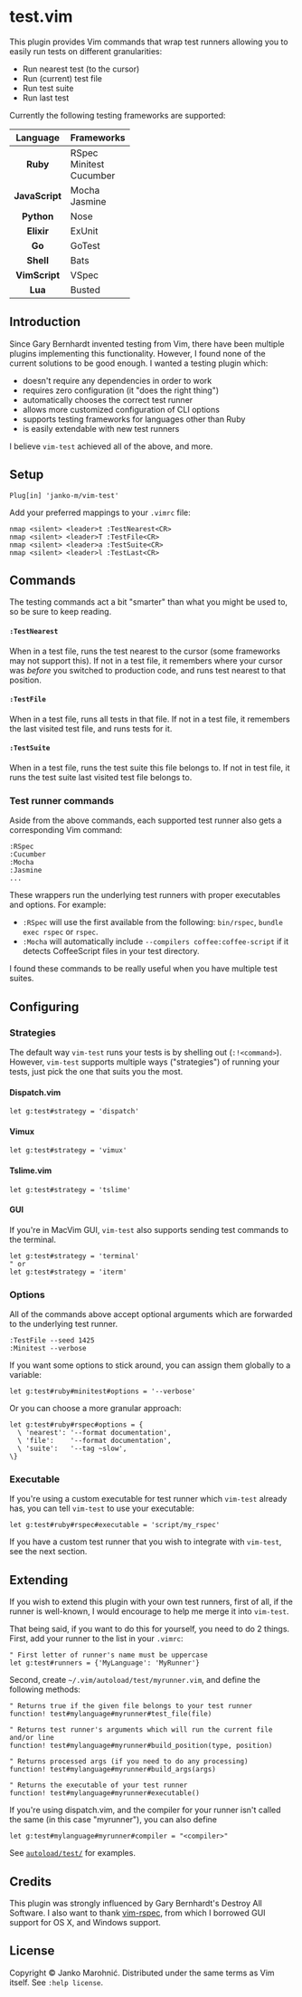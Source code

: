 # test.vim

This plugin provides Vim commands that wrap test runners allowing you to easily
run tests on different granularities:

* Run nearest test (to the cursor)
* Run (current) test file
* Run test suite
* Run last test

Currently the following testing frameworks are supported:

| Language       | Frameworks                    |
| :------------: | ----------------------------- |
| **Ruby**       | RSpec<br>Minitest<br>Cucumber |
| **JavaScript** | Mocha<br>Jasmine              |
| **Python**     | Nose                          |
| **Elixir**     | ExUnit                        |
| **Go**         | GoTest                        |
| **Shell**      | Bats                          |
| **VimScript**  | VSpec                         |
| **Lua**        | Busted                        |

## Introduction

Since Gary Bernhardt invented testing from Vim, there have been multiple
plugins implementing this functionality. However, I found none of the current
solutions to be good enough. I wanted a testing plugin which:

* doesn't require any dependencies in order to work
* requires zero configuration (it "does the right thing")
* automatically chooses the correct test runner
* allows more customized configuration of CLI options
* supports testing frameworks for languages other than Ruby
* is easily extendable with new test runners

I believe `vim-test` achieved all of the above, and more.

## Setup

```vim
Plug[in] 'janko-m/vim-test'
```

Add your preferred mappings to your `.vimrc` file:

```vim
nmap <silent> <leader>t :TestNearest<CR>
nmap <silent> <leader>T :TestFile<CR>
nmap <silent> <leader>a :TestSuite<CR>
nmap <silent> <leader>l :TestLast<CR>
```

## Commands

The testing commands act a bit "smarter" than what you might be used to, so
be sure to keep reading.

#### `:TestNearest`

When in a test file, runs the test nearest to the cursor (some frameworks may
not support this). If not in a test file, it remembers where your cursor was
*before* you switched to production code, and runs test nearest to that
position.

#### `:TestFile`

When in a test file, runs all tests in that file. If not in a test file, it
remembers the last visited test file, and runs tests for it.

#### `:TestSuite`

When in a test file, runs the test suite this file belongs to. If not in test
file, it runs the test suite last visited test file belongs to.

### Test runner commands

Aside from the above commands, each supported test runner also gets a
corresponding Vim command:

```
:RSpec
:Cucumber
:Mocha
:Jasmine
...
```

These wrappers run the underlying test runners with proper executables and
options. For example:

* `:RSpec` will use the first available from the following: `bin/rspec`,
  `bundle exec rspec` or `rspec`.
* `:Mocha` will automatically include `--compilers coffee:coffee-script` if it
  detects CoffeeScript files in your test directory.

I found these commands to be really useful when you have multiple test suites.

## Configuring

### Strategies

The default way `vim-test` runs your tests is by shelling out (`:!<command>`).
However, `vim-test` supports multiple ways ("strategies") of running your
tests, just pick the one that suits you the most.

#### Dispatch.vim

```vim
let g:test#strategy = 'dispatch'
```

#### Vimux

```vim
let g:test#strategy = 'vimux'
```

#### Tslime.vim

```vim
let g:test#strategy = 'tslime'
```

#### GUI

If you're in MacVim GUI, `vim-test` also supports sending test commands to the
terminal.

```vim
let g:test#strategy = 'terminal'
" or
let g:test#strategy = 'iterm'
```

### Options

All of the commands above accept optional arguments which are forwarded to the
underlying test runner.

```
:TestFile --seed 1425
:Minitest --verbose
```

If you want some options to stick around, you can assign them globally to a
variable:

```vim
let g:test#ruby#minitest#options = '--verbose'
```

Or you can choose a more granular approach:

```vim
let g:test#ruby#rspec#options = {
  \ 'nearest': '--format documentation',
  \ 'file':    '--format documentation',
  \ 'suite':   '--tag ~slow',
\}
```

### Executable

If you're using a custom executable for test runner which `vim-test` already
has, you can tell `vim-test` to use your executable:

```vim
let g:test#ruby#rspec#executable = 'script/my_rspec'
```

If you have a custom test runner that you wish to integrate with `vim-test`,
see the next section.

## Extending

If you wish to extend this plugin with your own test runners, first of all,
if the runner is well-known, I would encourage to help me merge it into
`vim-test`.

That being said, if you want to do this for yourself, you need to do 2 things.
First, add your runner to the list in your `.vimrc`:

```vim
" First letter of runner's name must be uppercase
let g:test#runners = {'MyLanguage': 'MyRunner'}
```

Second, create `~/.vim/autoload/test/myrunner.vim`, and define the following
methods:

```vim
" Returns true if the given file belongs to your test runner
function! test#mylanguage#myrunner#test_file(file)

" Returns test runner's arguments which will run the current file and/or line
function! test#mylanguage#myrunner#build_position(type, position)

" Returns processed args (if you need to do any processing)
function! test#mylanguage#myrunner#build_args(args)

" Returns the executable of your test runner
function! test#mylanguage#myrunner#executable()
```

If you're using dispatch.vim, and the compiler for your runner isn't called
the same (in this case "myrunner"), you can also define

```vim
let g:test#mylanguage#myrunner#compiler = "<compiler>"
```

See [`autoload/test/`](/autoload/test) for examples.

## Credits

This plugin was strongly influenced by Gary Bernhardt's Destroy All Software.
I also want to thank [vim-rspec](https://github.com/thoughtbot/vim-rspec), from
which I borrowed GUI support for OS X, and Windows support.

## License

Copyright © Janko Marohnić. Distributed under the same terms as Vim itself. See
`:help license`.
